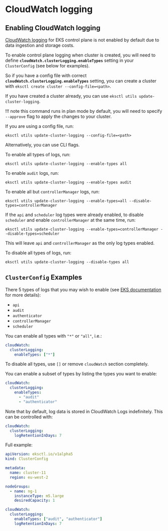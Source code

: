# CloudWatch logging

## Enabling CloudWatch logging

[CloudWatch logging][eksdocs] for EKS control plane is not enabled by default due to data
ingestion and storage costs.

To enable control plane logging when cluster is created, you will need to define **`cloudWatch.clusterLogging.enableTypes`** setting in your `ClusterConfig` (see below for examples).

So if you have a config file with correct **`cloudWatch.clusterLogging.enableTypes`**
setting, you can create a cluster with `eksctl create cluster --config-file=<path>`.

If you have created a cluster already, you can use `eksctl utils update-cluster-logging`.

!!! note
    this command runs in plan mode by default, you will need to specify `--approve` flag to
    apply the changes to your cluster.

If you are using a config file, run:

```
eksctl utils update-cluster-logging --config-file=<path>
```

Alternatively, you can use CLI flags.

To enable all types of logs, run:

```
eksctl utils update-cluster-logging --enable-types all
```

To enable `audit` logs, run:
```
eksctl utils update-cluster-logging --enable-types audit
```

To enable all but `controllerManager` logs, run:
```
eksctl utils update-cluster-logging --enable-types=all --disable-types=controllerManager
```

If the `api` and `scheduler` log types were already enabled, to disable `scheduler` and enable `controllerManager` at
the same time, run:

```
eksctl utils update-cluster-logging --enable-types=controllerManager --disable-types=scheduler
```

This will leave `api` and `controllerManager` as the only log types enabled.

To disable all types of logs, run:
```
eksctl utils update-cluster-logging --disable-types all
```

## `ClusterConfig` Examples

There 5 types of logs that you may wish to enable (see [EKS documentation][eksdocs] for more details):

- `api`
- `audit`
- `authenticator`
- `controllerManager`
- `scheduler`

You can enable all types with `"*"` or `"all"`, i.e.:

```yaml
cloudWatch:
  clusterLogging:
    enableTypes: ["*"]
```

To disable all types, use `[]` or remove `cloudWatch` section completely.

You can enable a subset of types by listing the types you want to enable:

```yaml
cloudWatch:
  clusterLogging:
    enableTypes:
      - "audit"
      - "authenticator"
```

Note that by default, log data is stored in CloudWatch Logs indefinitely. This can be controlled with:

```yaml
cloudWatch:
  clusterLogging:
    logRetentionInDays: 7
```

Full example:

```yaml
apiVersion: eksctl.io/v1alpha5
kind: ClusterConfig

metadata:
  name: cluster-11
  region: eu-west-2

nodeGroups:
  - name: ng-1
    instanceType: m5.large
    desiredCapacity: 1

cloudWatch:
  clusterLogging:
    enableTypes: ["audit", "authenticator"]
    logRetentionInDays: 7
```

[eksdocs]: https://docs.aws.amazon.com/eks/latest/userguide/control-plane-logs.html
